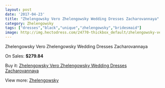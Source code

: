 ```yaml
---
layout: post
date: '2017-04-23'
title: "Zhelengowsky Vero Zhelengowsky Wedding Dresses Zacharovannaya"
category: Zhelengowsky
tags: ["dresses","black","unique","zhelengowsky","bridesmaid"]
image: http://img.hectodress.com/24770-thickbox_default/zhelengowsky-vero-zhelengowsky-wedding-dresses-zacharovannaya.jpg
---
```

Zhelengowsky Vero Zhelengowsky Wedding Dresses Zacharovannaya

On Sales: **$279.84**
<a href="https://www.hectodress.com/zhelengowsky/11359-zhelengowsky-vero-zhelengowsky-wedding-dresses-zacharovannaya.html"><amp-img layout="responsive" width="600" height="600" src="//img.hectodress.com/24770-thickbox_default/zhelengowsky-vero-zhelengowsky-wedding-dresses-zacharovannaya.jpg" alt="Zhelengowsky Vero Zhelengowsky Wedding Dresses Zacharovannaya 0" /></a>
<a href="https://www.hectodress.com/zhelengowsky/11359-zhelengowsky-vero-zhelengowsky-wedding-dresses-zacharovannaya.html"><amp-img layout="responsive" width="600" height="600" src="//img.hectodress.com/24772-thickbox_default/zhelengowsky-vero-zhelengowsky-wedding-dresses-zacharovannaya.jpg" alt="Zhelengowsky Vero Zhelengowsky Wedding Dresses Zacharovannaya 1" /></a>
<a href="https://www.hectodress.com/zhelengowsky/11359-zhelengowsky-vero-zhelengowsky-wedding-dresses-zacharovannaya.html"><amp-img layout="responsive" width="600" height="600" src="//img.hectodress.com/24771-thickbox_default/zhelengowsky-vero-zhelengowsky-wedding-dresses-zacharovannaya.jpg" alt="Zhelengowsky Vero Zhelengowsky Wedding Dresses Zacharovannaya 2" /></a>

Buy it: [Zhelengowsky Vero Zhelengowsky Wedding Dresses Zacharovannaya](https://www.hectodress.com/zhelengowsky/11359-zhelengowsky-vero-zhelengowsky-wedding-dresses-zacharovannaya.html "Zhelengowsky Vero Zhelengowsky Wedding Dresses Zacharovannaya")

View more: [Zhelengowsky](https://www.hectodress.com/179-zhelengowsky "Zhelengowsky")